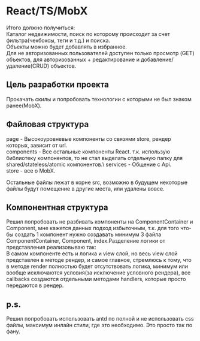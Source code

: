 # React/TS/MobX

Итого должно получиться:\
Каталог недвижимости, поиск по которому происходит за счет фильтра(чекбоксы, теги и т.д.) и поиска.\
Объекты можно будет добавлять в избранное.\
Для не авторизованных пользователей доступен только просмотр (GET) объектов, для авторизованных + редактирование и добавление/удаление(CRUD) объектов.


## Цель разработки проекта

Прокачать скилы и попробовать технологии с которыми не был знаком ранее(MobX).

## Файловая структура

page - Высокоуровневые компоненты со связями store, рендер которых, зависит от url.\
components - Все остальные компоненты React. т.к. использую библиотеку компонентов, то не стал выделать отдельную папку для shared/stateless/atomic компонентов.\ 
services - Общение с Api.\
store - все о MobX.

Остальные файлы лежат в корне src, возможно в будущем некоторые файлы будут помещение в другие места, или удалены вовсе.

## Компонентная структура
Решил попробовать не разбивать компоненты на ComponentContainer и Component, мне кажется данных подход избыточным, т.к. для того что-бы создать 1 компонент нужно создавать минимум 3 файла ComponentContainer, Component, index.Разделение логики от представления реализовываю так:\
В самом компоненте есть и логика и view слой, но весь view слой представлен в методе рендер, и самое главное, стремлюсь к тому, что в методе render полностью будет отсутствовать логика, минимум или вообще исключаются условия(за исключение условного рендера), все callbacks создаются отдельными методами handlers, которые просто передаются в рендер.

## p.s.
Решил попробовать использовать antd по полной и не использовать css файлы, максимум инлайн стили, где это необходимо. Это просто так по фану.